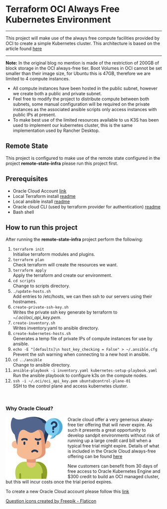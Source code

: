 # Terraform OCI Always Free Kubernetes Environment
---
This project will make use of the always free compute facilities provided by OCI to create a simple Kubernetes cluster.
This architecture is based on the article found [here](https://medium.com/geekculture/how-to-create-an-always-free-k8s-cluster-in-oracle-cloud-60be3b107c44)

---

**Note:** In the original blog no mention is made of the restriction of 200GB of block storage in the OCI always-free tier.  Boot Volumes in OCI cannot be set smaller than their image size, for Ubuntu this is 47GB, therefore we are limited to 4 compute instances.

* All compute instances have been hosted in the public subnet, however we create both a public and private subnet.  
* Feel free to modify the project to distribute compute between both subnets, some manual configuration will be required on the private instances as the associated ansible scripts only access instances with public IPs at present.
* To make best use of the limited resources available to us K3S has been used to implement our kubernetes cluster, this is the same implementation used by Rancher Desktop.

## Remote State
This project is configured to make use of the remote state configured in the project **remote-state-infra**  please run this project first.

## Prerequisites
* Oracle Cloud Account [link](https://signup.cloud.oracle.com/?language=en&sourceType=:ow:o:p:feb:0916FreePageBannerButton&intcmp=:ow:o:p:feb:0916FreePageBannerButton) 
* Local Terraform install [readme](https://learn.hashicorp.com/tutorials/terraform/install-cli)
* Local ansible install [readme](https://docs.ansible.com/ansible/latest/installation_guide/intro_installation.html)
* Oracle cloud CLI (used by terraform provider for authentication) [readme](https://docs.oracle.com/en-us/iaas/Content/API/Concepts/cliconcepts.htm) 
* Bash shell

## How to run this project
After running the **remote-state-infra** project perform the following:
1. `terraform init`  
Initialise terraform modules and plugins.
2. `terraform plan`  
Check terraform will create the resources we want.  
3. `terraform apply`  
Apply the terraform and create our environment.
4. `cd scripts`  
Change to scripts directory.
5. `./update-hosts.sh`  
Add entries to /etc/hosts, we can then ssh to our servers using their hostnames.
6. `create-private-ssh-key.sh`  
Writes the private ssh key generate by terraform to *~/.oci/oci_api_key.pem*.
7. `create-inventory.sh`  
Writes inventory.yaml to ansible directory.
8. `create-kubernetes-hosts.sh`   
Generates a temp file of private IPs of compute instances for use by ansible.
9. `echo -E "[defaults]\n host_key_checking = False" > ~/.ansible.cfg`  
Prevent the ssh warning when connecting to a new host in ansible.
10. `cd ../ansible`  
Change to ansible directory.
11. `ansible-playbook -i inventory.yaml kubernetes-setup-playbook.yaml`  
Run the ansible playbook to configure k3s on the compute nodes.
12. `ssh -i ~/.oci/oci_api_key.pem ubuntu@control-plane-01`  
SSH to the control plane and access kubernetes cluster.
<br/>

### Why Oracle Cloud?  

<img src="./resources/images/confused.png" width="200" align="left"> Oracle cloud offer a very generous alway-free tier offering that will never expire.  As such it presents a great opportunity to develop sandpit environments without risk of running up a large credit card bill when a typical free trial might expire.  Details of what is included in the Oracle Cloud always-free offering can be found [here](https://www.oracle.com/uk/cloud/free/#always-free)

New customers can benefit from 30 days of free access to Oracle Kubernetes Engine and $300 credit to build an OCI managed cluster, but this will incur costs once the trial period expires.

To create a new Oracle Cloud account please follow this [link](https://signup.cloud.oracle.com/?language=en&sourceType=:ow:o:p:feb:0916FreePageBannerButton&intcmp=:ow:o:p:feb:0916FreePageBannerButton) 

<a href="https://www.flaticon.com/free-icons/question" title="question icons">Question icons created by Freepik - Flaticon</a>
